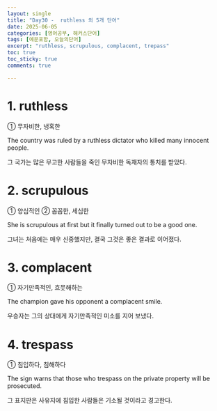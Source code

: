 ```yaml
---
layout: single
title: "Day30 -  ruthless 외 5개 단어"
date: 2025-06-05
categories: [영어공부, 해커스단어]
tags: [예문포함, 오늘의단어]
excerpt: "ruthless, scrupulous, complacent, trepass"
toc: true
toc_sticky: true
comments: true

---
```


# 1. ruthless
① 무자비한, 냉혹한

The country was ruled by a ruthless dictator who killed many innocent people.

그 국가는 많은 무고한 사람들을 죽인 무자비한 독재자의 통치를 받았다.

# 2. scrupulous
① 양심적인 ② 꼼꼼한, 세심한

She is scrupulous at first but it finally turned out to be a good one.

그녀는 처음에는 매우 신중했지만, 결국 그것은 좋은 결과로 이어졌다.

# 3. complacent
① 자기만족적인, 흐뭇해하는

The champion gave his opponent a complacent smile.

우승자는 그의 상대에게 자기만족적인 미소를 지어 보냈다.

# 4. trespass
① 침입하다, 침해하다

The sign warns that those who trespass on the private property will be prosecuted.

그 표지판은 사유지에 침입한 사람들은 기소될 것이라고 경고한다.